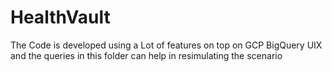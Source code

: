 # HealthVault
The Code is developed using a Lot of features on top on GCP BigQuery UIX and the queries in this folder can help in resimulating the scenario
